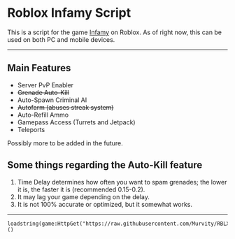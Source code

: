 # Roblox Infamy Script
This is a script for the game [Infamy](https://www.roblox.com/games/6182305461/Infamy) on Roblox. As of right now, this can be used on both PC and mobile devices.

-------------------------------------------------------

## Main Features

* Server PvP Enabler
* ~~Grenade Auto-Kill~~
* Auto-Spawn Criminal AI
* ~~Autofarm (abuses streak system)~~
* Auto-Refill Ammo
* Gamepass Access (Turrets and Jetpack)
* Teleports

Possibly more to be added in the future.

## Some things regarding the Auto-Kill feature
1. Time Delay determines how often you want to spam grenades; the lower it is, the faster it is (recommended 0.15-0.2).
2. It may lag your game depending on the delay.
3. It is not 100% accurate or optimized, but it somewhat works.


--------------------------------------------------------


    loadstring(game:HttpGet("https://raw.githubusercontent.com/Murvity/RBLX_Infamy/refs/heads/main/source.lua"))()
